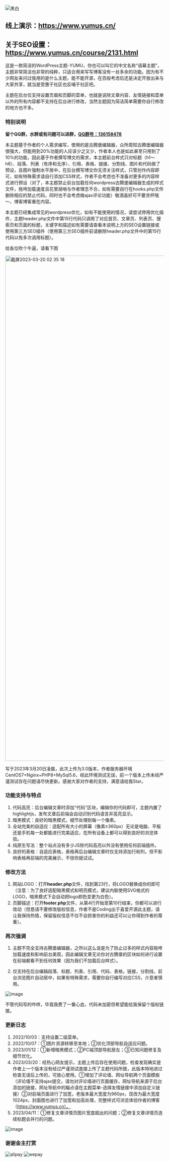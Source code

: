 ![黑白](https://user-images.githubusercontent.com/64707090/212085429-902f45db-e774-43c3-b526-38582f3528ef.jpg)


## 线上演示：https://www.yumus.cn/

## 关于SEO设置：https://www.yumus.cn/course/2131.html

这是一款简洁的WordPress主题-YUMU，你也可以叫它的中文名称“语幕主题”，主题非常简洁也非常的纯粹，只适合用来写写博客没有一丝多余的功能。因为有不少网友来问过我用的是什么主题，能不能开源，在百般考虑后还是决定开放出来与大家共享，就当是受惠于社区也反哺于社区吧。

主题在后台仅支持设置页眉和页脚的菜单，也就是说除文章内容、友情链接和菜单以外的所有内容都不支持在后台进行修改，当然主题因为简洁简单需要你自行修改的地方也不多。

### 特别说明

**留个QQ群，水群或有问题可以进群，[QQ群号：136158478](https://qm.qq.com/cgi-bin/qm/qr?k=QXApLNs8o699vSO38i6YleapjXn9n8S-&jump_from=webapi&authKey=dfxBqMAcZNcjDkoz4s/vRhSrbxy6BFwMp5kCKrdrPq4qKGVsg/gVrM8E5RbL3N5P 'QQ群号：136158478')**


本主题基于作者的个人需求编写，使用的是古腾堡编辑器，众所周知古腾堡编辑器很强大，但能用到20%功能的人应该少之又少，作者本人也是如此甚至只用到了10%的功能，因此基于作者撰写博文的需求，本主题前台样式只对标题（h1～h6）、段落、列表（有序和无序）、引用、表格、链接、分割线、图片和代码做了预设，且图片强制水平居中，在后台撰写博文你无须关注样式，只管创作内容即可，如有特殊需求请自行添加CSS样式，作者不会考虑也不准备对更多的内容样式进行预设（对了，本主题禁止前台加载任何wordpress古腾堡编辑器生成的样式文件，拖垮加载速度且花里胡哨与作者理念不合，如有需要自行在hooks.php文件删除相应的禁止代码，同时也不会考虑做ajax评论功能）敬酒虽好可不要贪杯哦～，博客博客重在内容。


本主题已经集成常见的wordpress优化，如有不能使用的情况，请尝试停用优化插件，主题header.php文件中第15行代码只调用了对应首页、文章页、列表页、搜索页和页面的标题，关键字和描述如有需要请查看本说明上方的SEO设置链接或使用第三方SEO插件（使用第三方SEO插件前请删除header.php文件中的第15行代码以免多次调用标题）。

给各位吹个牛逼，请看下图

<img width="1604" alt="截屏2023-03-20 02 35 18" src="https://user-images.githubusercontent.com/64707090/226199237-5897b05d-662d-498f-95dd-e706377d2d39.png">


写于2023年3月20日凌晨，此次上传为3.0版本，作者服务器环境CentOS7+Nginx+PHP8+MySql5.6，经此环境测试无误，前一个版本上传未经严谨测试存在问题请尽快更新。感谢大家对作者的支持，满意请给我Star。

### 功能支持与特点

1.  代码高亮：后台编辑文章时添加“代码”区块，编辑你的代码即可，主题内置了highlightjs，发布文章后前端会自动识别代码语言并高亮显示。
2.  暗黑模式：良好的暗黑模式，细节处理到每一个像素。
3.  全站完美的自适应：适配所有大小的屏幕（像素≥360px）无论是电脑、平板还是手机每一处都能进行完美适应，在所有设备上都可以得到良好的浏览体验。
4.  纯原生写法：整个站点没有多少JS除代码高亮以外没有使用任何前端插件。
5.  良好的表格：自适应表格，表格再后台编辑文章时仅支持添加行和列，但不影响表格再前端的完美展示，不信你就试试。

### 修改方法

1.  网站LOGO：打开**header.php**文件，找到第23行，将LOGO替换成你的即可（注意：为了良好适配暗黑模式和明亮模式，建议内联使用SVG格式的LOGO，暗黑模式下会自动把logo颜色变更为白色）。
2.  页脚描述：打开**footer.php**文件，从第4行开始至第10行结束，你都可以进行改动（但恳请不要修改版权信息，作者不是Coding出于喜爱开源此主题，请让我保持热情，保留版权信息不仅不会损害你的利益还可以让你得到作者的尊重）。

### 再次强调

1. 主题不完全支持古腾堡编辑器，之所以这么说是为了防止过多的样式内容拖垮加载速度和影响前台美观，因此编辑文章无论你对古腾堡的区块如何进行设置在前端都看不到任何效果（因为我们不加载后台样式）。

2. 仅支持在后台编辑段落、标题、列表、引用、代码、表格，链接，分割线，前台浏览图片自动居中，如果有特殊需求，需要你自行编写对应CSS，介意者慎用。

![image](https://user-images.githubusercontent.com/64707090/200598521-6451e026-cade-4f6e-bab3-f6906623db5a.png)

不管代码写的咋样，毕竟我费了一番心血，代码未加密但希望能给我保留个版权链接。

### 更新日志

1.  2022/10/03：支持设置二级菜单。
2.  2022/10/07：①图片资源转移至本地；②优化顶部导航自适应问题。
3.  2023/01/12：①新增暗黑模式；②PC端顶部导航居左；③已知问题修复及细节优化。
4.  2023/03/20：经热心网友提示，主题上传后存在使用问题，检查发现确实是作者上一个版本没有经过严谨测试直接上传了主题代码所致，此版本特地进过检查无误后上传的，可放心使用。①增加了评论墙、网址导航两个页面模板（评论墙不支持ajax提交，请勿对评论墙进行页面缓存，网址导航来源于后台添加的链接，网址导航中的瞄点请在主题菜单-选择友情链接中添加自定义链接）②对前端页面进行了加宽，老版本最大宽度为960px，现改为最大宽度1024px，封面图也进行了加宽和加高处理，完整样式可浏览体验作者的博客（https://www.yumus.cn）。
5.  2023/04/11：①修复文章详情页图片宽度超出的问题；②修复文章详情页连续标题会并行的问题。

![image](https://user-images.githubusercontent.com/64707090/200598521-6451e026-cade-4f6e-bab3-f6906623db5a.png)

### 谢谢金主打赏

![alipay](https://user-images.githubusercontent.com/64707090/226198400-de267169-5bf8-4fed-bfd3-81eb17bb84d8.png)
![wepay](https://user-images.githubusercontent.com/64707090/226198406-2dfb9529-1940-4850-acf1-d8781940e523.png)
